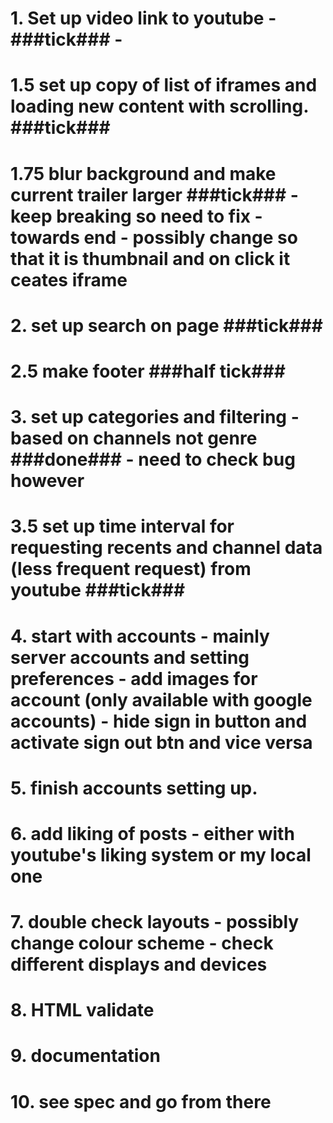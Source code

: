 # 1. Set up video link to youtube - ###tick### - 
# 1.5 set up copy of list of iframes and loading new content with scrolling. ###tick###
# 1.75 blur background and make current trailer larger	###tick### - keep breaking so need to fix - towards end - possibly change so that it is thumbnail and on click it ceates iframe
# 2. set up search on page	###tick###
# 2.5 make footer ###half tick###
# 3. set up categories and filtering - based on channels not genre ###done### - need to check bug however
# 3.5 set up time interval for requesting recents and channel data (less frequent request) from youtube ###tick###
# 4. start with accounts - mainly server accounts and setting preferences - add images for account (only available with google accounts) - hide sign in button and activate sign out btn and vice versa 
# 5. finish accounts setting up.
# 6. add liking of posts - either with youtube's liking system or my local one
# 7. double check layouts - possibly change colour scheme - check different displays and devices
# 8. HTML validate
# 9. documentation
# 10. see spec and go from there 


